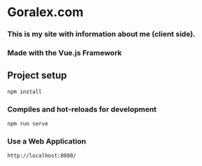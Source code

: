 # Goralex.com
### This is my site with information about me (client side).
### Made with the Vue.js Framework

## Project setup
```
npm install
```

### Compiles and hot-reloads for development
```
npm run serve
```

### Use a Web Application
```
http://localhost:8080/
```
